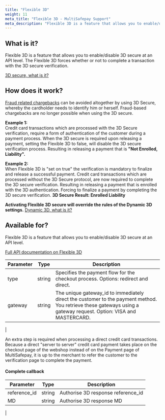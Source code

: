```yaml
---
title: "Flexible 3D"
weight: 11
meta_title: "Flexible 3D - MultiSafepay Support"
meta_description: "Flexible 3D is a feature that allows you to enable/disable 3D secure at an API level. The Flexible 3D forces whether or not to complete a transaction with the 3D secure verification."
---
```


## What is it?

Flexible 3D is a feature that allows you to enable/disable 3D secure at an API level. The Flexible 3D forces whether or not to complete a transaction with the 3D secure verification.

[3D secure, what is it?](/payment-methods/creditcards/what-is-3d-secure/)

## How does it work?

[Fraud related chargebacks](/payment-methods/creditcards/what-is-a-chargeback/) can be avoided altogether by using 3D Secure, whereby the cardholder needs to identify him or herself. Fraud-based chargebacks are no longer possible when using the 3D secure.

**Example 1:**  
Credit card transactions which are processed with the 3D Secure verification, require a form of authentication of the customer during a payment process. When the 3D secure is required upon releasing a payment, setting the Flexible 3D to false, will disable the 3D secure verification process. Resulting in releasing a payment that is **"Not Enrolled, Liability".**

**Example 2:**   
When Flexible 3D is "set on true" the verification is mandatory to finalize and release a successful payment. Credit card transactions which are processed without the 3D Secure protocol, are now required to complete the 3D secure verification.
Resulting in releasing a payment that is enrolled with the 3D authentication. Forcing to finalize a payment by completing the 3D secure verification. **3D Secure Result: Enrolled Liability**

**Activating Flexible 3D secure will override the rules of the Dynamic 3D settings.** 
[Dynamic 3D, what is it?](/tools/server2server/3d-dynamics/)

## Available for?

Flexible 3D is a feature that allows you to enable/disable 3D secure at an API level. 

[Full API documentation on Flexible 3D](/api/#flexible-3d)

| Parameter                      | Type      | Description |
|--------------------------------|-----------|-----------------------------------------------------------------------------------------|
| type               | string |  Specifies the payment flow for the checkout process. Options: redirect and direct. |
| gateway            | string | The unique gateway_id to immediately direct the customer to the payment method. You retrieve these gateways using a gateway request. Option: VISA and MASTERCARD. |
| 

An extra step is required when processing a direct credit card transactions. Because a direct "server to server" credit card payment takes place on the checkout page of the webshop instead of on the Payment page of MultiSafepay, it is up to the merchant to refer the customer to the verification page to complete the payment.

#### Complete callback

| Parameter                      | Type      | Description |
|--------------------------------|-----------|-----------------------------------------------------------------------------------------|
| reference_id      | string | Authorise 3D response reference_id |
| MD                | string | Authorise 3D response MD  |
|








